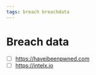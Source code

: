 ```yaml
---
tags: breach breachdata
---
```


# Breach data

- [ ] https://haveibeenpwned.com
- [ ] https://intelx.io